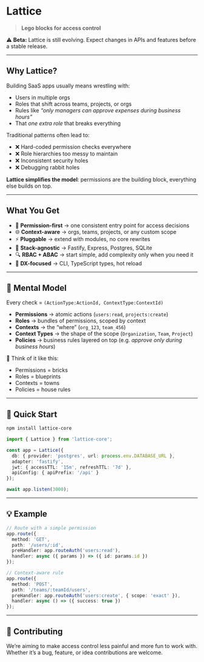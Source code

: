 # Lattice

> **Lego blocks for access control**

⚠️ **Beta:** Lattice is still evolving. Expect changes in APIs and features before a stable release.

---

## Why Lattice?

Building SaaS apps usually means wrestling with:

* Users in multiple orgs
* Roles that shift across teams, projects, or orgs
* Rules like *“only managers can approve expenses during business hours”*
* That *one extra role* that breaks everything

Traditional patterns often lead to:

* ❌ Hard-coded permission checks everywhere
* ❌ Role hierarchies too messy to maintain
* ❌ Inconsistent security holes
* ❌ Debugging rabbit holes

**Lattice simplifies the model**: permissions are the building block, everything else builds on top.

---

## What You Get

* 🔑 **Permission-first** → one consistent entry point for access decisions
* 🌐 **Context-aware** → orgs, teams, projects, or any custom scope
* ⚡ **Pluggable** → extend with modules, no core rewrites
* 🧩 **Stack-agnostic** → Fastify, Express, Postgres, SQLite
* 🔍 **RBAC + ABAC** → start simple, add complexity only when you need it
* 🚀 **DX-focused** → CLI, TypeScript types, hot reload

---

## 🧠 Mental Model

Every check = `(ActionType:ActionId, ContextType:ContextId)`

* **Permissions** → atomic actions (`users:read`, `projects:create`)
* **Roles** → bundles of permissions, scoped by context
* **Contexts** → the “where” (`org_123`, `team_456`)
* **Context Types** → the shape of the scope (`Organization`, `Team`, `Project`)
* **Policies** → business rules layered on top (e.g. *approve only during business hours*)

🔑 Think of it like this:

* Permissions = bricks
* Roles = blueprints
* Contexts = towns
* Policies = house rules

---

## 🚀 Quick Start

```bash
npm install lattice-core
```

```ts
import { Lattice } from 'lattice-core';

const app = Lattice({
  db: { provider: 'postgres', url: process.env.DATABASE_URL },
  adapter: 'fastify',
  jwt: { accessTTL: '15m', refreshTTL: '7d' },
  apiConfig: { apiPrefix: '/api' }
});

await app.listen(3000);
```

---

## 💡 Example

```ts
// Route with a simple permission
app.route({
  method: 'GET',
  path: '/users/:id',
  preHandler: app.routeAuth('users:read'),
  handler: async ({ params }) => ({ id: params.id })
});

// Context-aware rule
app.route({
  method: 'POST',
  path: '/teams/:teamId/users',
  preHandler: app.routeAuth('users:create', { scope: 'exact' }),
  handler: async () => ({ success: true })
});
```

---

## 🤝 Contributing

We’re aiming to make access control less painful and more fun to work with.
Whether it’s a bug, feature, or idea contributions are welcome.
